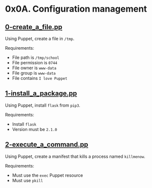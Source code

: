 # 0x0A. Configuration management

## [0-create_a_file.pp](./0-create_a_file.pp)
Using Puppet, create a file in `/tmp`.

Requirements:
- File path is `/tmp/school`
- File permission is `0744`
- File owner is `www-data`
- File group is `www-data`
- File contains `I love Puppet`

## [1-install_a_package.pp](./1-install_a_package.pp)
Using Puppet, install `flask` from `pip3`.

Requirements:
- Install `flask`
- Version must be `2.1.0`

## [2-execute_a_command.pp](./2-execute_a_command.pp)
Using Puppet, create a manifest that kills a process named `killmenow`.

Requirements:
- Must use the `exec` Puppet resource
- Must use `pkill`

